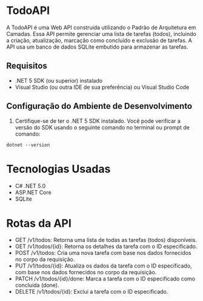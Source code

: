﻿# TodoAPI

A TodoAPI é uma Web API construida utilizando o Padrão de Arquitetura em Camadas. Essa API permite gerenciar uma lista de tarefas (todos), incluindo a criação, atualização, marcação como concluído e exclusão de tarefas. A API usa um banco de dados SQLite embutido para armazenar as tarefas.

## Requisitos

- .NET 5 SDK (ou superior) instalado
- Visual Studio (ou outra IDE de sua preferência) ou Visual Studio Code

## Configuração do Ambiente de Desenvolvimento

1. Certifique-se de ter o .NET 5 SDK instalado. Você pode verificar a versão do SDK usando o seguinte comando no terminal ou prompt de comando:

```shell
dotnet --version
```
# Tecnologias Usadas

- C# .NET 5.0
- ASP.NET Core
- SQLite

# Rotas da API

- GET /v1/todos: Retorna uma lista de todas as tarefas (todos) disponíveis.
- GET /v1/todos/{id}: Retorna os detalhes da tarefa com o ID especificado.
- POST /v1/todos: Cria uma nova tarefa com base nos dados fornecidos no corpo da requisição.
- PUT /v1/todos/{id}: Atualiza os dados da tarefa com o ID especificado, com base nos dados fornecidos no corpo da requisição.
- PATCH /v1/todos/{id}/done: Marca a tarefa com o ID especificado como concluída (done).
- DELETE /v1/todos/{id}: Exclui a tarefa com o ID especificado.



